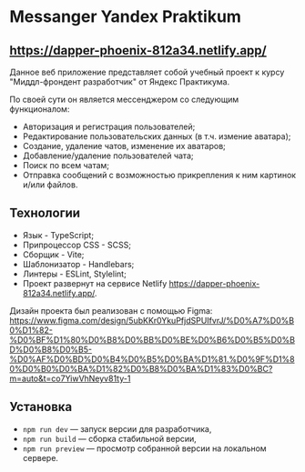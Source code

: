 # Messanger Yandex Praktikum

## https://dapper-phoenix-812a34.netlify.app/

Данное веб приложение представляет собой учебный проект к курсу "Миддл-фрондент разработчик" от Яндекс Практикума.

По своей сути он является мессенджером со следующим функционалом:

- Авторизация и регистрация пользователей;
- Редактирование пользовательских данных (в т.ч. измение аватара);
- Создание, удаление чатов, изменение их аватаров;
- Добавление/удаление пользователей чата;
- Поиск по всем чатам;
- Отправка сообщений с возможностью прикрепления к ним картинок и/или файлов.

## Технологии

- Язык - TypeScript;
- Припроцессор CSS - SCSS;
- Сборщик - Vite;
- Шаблонизатор - Handlebars;
- Линтеры - ESLint, Stylelint;
- Проект развернут на сервисе Netlify https://dapper-phoenix-812a34.netlify.app/.

Дизайн проекта был реализован с помощью Figma: https://www.figma.com/design/5ubKKr0YkuPfjdSPUIfvrJ/%D0%A7%D0%B0%D1%82-%D0%BF%D1%80%D0%B8%D0%BB%D0%BE%D0%B6%D0%B5%D0%BD%D0%B8%D0%B5-%D0%AF%D0%BD%D0%B4%D0%B5%D0%BA%D1%81.%D0%9F%D1%80%D0%B0%D0%BA%D1%82%D0%B8%D0%BA%D1%83%D0%BC?m=auto&t=co7YiwVhNeyv81ty-1

## Установка

- `npm run dev` — запуск версии для разработчика,
- `npm run build` — сборка стабильной версии,
- `npm run preview` — просмотр собранной версии на локальном сервере.
